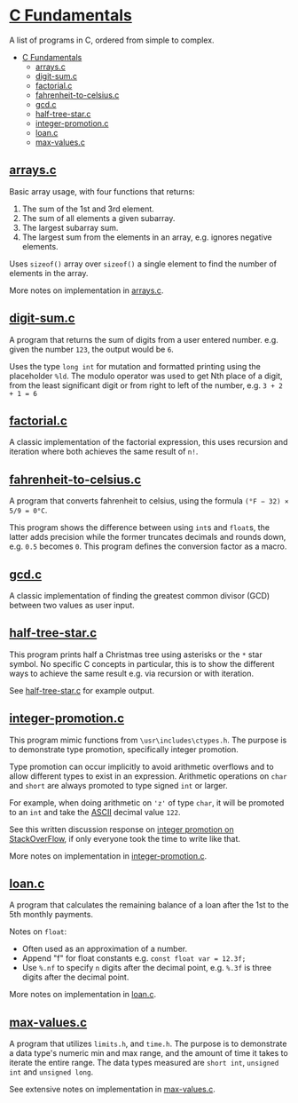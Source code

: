 # [C Fundamentals](#c-fundamentals)

A list of programs in C, ordered from simple to complex.

- [C Fundamentals](#c-fundamentals)
  - [arrays.c](#arraysc)
  - [digit-sum.c](#digit-sumc)
  - [factorial.c](#factorialc)
  - [fahrenheit-to-celsius.c](#fahrenheit-to-celsiusc)
  - [gcd.c](#gcdc)
  - [half-tree-star.c](#half-tree-starc)
  - [integer-promotion.c](#integer-promotionc)
  - [loan.c](#loanc)
  - [max-values.c](#max-valuesc)

## [arrays.c](#arraysc)

Basic array usage, with four functions that returns:

1. The sum of the 1st and 3rd element.
2. The sum of all elements a given subarray.
3. The largest subarray sum.
4. The largest sum from the elements in an array, e.g. ignores negative elements.

Uses `sizeof()` array over `sizeof()` a single element to find the number of elements in the array.

More notes on implementation in [arrays.c](Misc/c-fundamentals/arrays.c).

## [digit-sum.c](#digit-sumc)

A program that returns the sum of digits from a user entered number. e.g. given the number `123`, the output would be `6`.

Uses the type `long int` for mutation and formatted printing using the placeholder `%ld`. The modulo operator was used to get Nth place of a digit, from the least significant digit or from right to left of the number, e.g. `3 + 2 + 1 = 6`

## [factorial.c](#factorialc)

A classic implementation of the factorial expression, this uses recursion and iteration where both achieves the same result of `n!`.

## [fahrenheit-to-celsius.c](#fahrenheit-to-celsiusc)

A program that converts fahrenheit to celsius, using the formula `(°F − 32) × 5/9 = 0°C`.

This program shows the difference between using `int`s and `float`s, the latter adds precision while the former truncates decimals and rounds down, e.g. `0.5` becomes `0`. This program defines the conversion factor as a macro.

## [gcd.c](#gcdc)

A classic implementation of finding the greatest common divisor (GCD) between two values as user input.

## [half-tree-star.c](#half-tree-starc)

This program prints half a Christmas tree using asterisks or the `*` star symbol. No specific C concepts in particular, this is to show the different ways to achieve the same result e.g. via recursion or with iteration.

See [half-tree-star.c](Misc/c-fundamentals/half-tree-stars.c) for example output.

## [integer-promotion.c](#integer-promotionc)

This program mimic functions from `\usr\includes\ctypes.h`. The purpose is to demonstrate type promotion, specifically integer promotion.

Type promotion can occur implicitly to avoid arithmetic overflows and to allow different types to exist in an expression. Arithmetic operations on `char` and `short` are always promoted to type signed `int` or larger.

For example, when doing arithmetic on `'z'` of type `char`, it will be promoted to an `int` and take the [ASCII](https://www.ibm.com/support/knowledgecenter/ssw_aix_72/network/conversion_table.html) decimal value `122`.

See this written discussion response on [integer promotion on StackOverFlow](https://stackoverflow.com/a/46073296/7072506), if only everyone took the time to write like that.

More notes on implementation in [integer-promotion.c](Misc/c-fundamentals/integer-promotion.c).

## [loan.c](#loanc)

A program that calculates the remaining balance of a loan after the 1st to the 5th monthly payments.

Notes on `float`:
- Often used as an approximation of a number.
- Append "f" for float constants e.g. `const float var = 12.3f;`
- Use `%.nf` to specify `n` digits after the decimal point, e.g. `%.3f` is three digits after the decimal point.

More notes on implementation in [loan.c](Misc/c-fundamentals/loan.c).

## [max-values.c](#max-valuesc)

A program that utilizes `limits.h`, and `time.h`. The purpose is to demonstrate a data type's numeric min and max range, and the amount of time it takes to iterate the entire range. The data types measured are `short int`, `unsigned int` and `unsigned long`.

See extensive notes on implementation in [max-values.c](Misc/c-fundamentals/max-values.c).